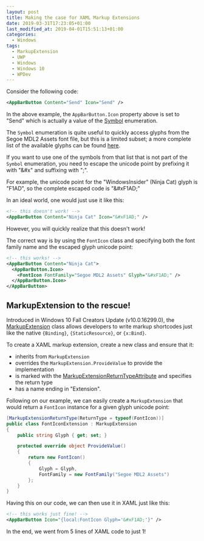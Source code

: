 ```yaml
---
layout: post
title: Making the case for XAML Markup Extensions
date: 2019-03-31T17:23:05+01:00
last_modified_at: 2019-04-01T15:51:13+01:00
categories:
  - Windows
tags:
  - MarkupExtension
  - UWP
  - Windows
  - Windows 10
  - WPDev
---
```

Consider the following code:

```xml
<AppBarButton Content="Send" Icon="Send" />
```

In the above example, the `AppBarButton.Icon` property above is set to "Send" which is actually a value of the [Symbol](https://docs.microsoft.com/en-us/uwp/api/windows.ui.xaml.controls.symbol?wt.mc_id=MVP) enumeration.

The `Symbol` enumeration is quite useful to quickly access glyphs from the Segoe MDL2 Assets font file, but this is a limited subset; a more complete list of the available glyphs can be found [here](https://docs.microsoft.com/en-us/windows/uwp/design/style/segoe-ui-symbol-font?wt.mc_id=MVP).

If you want to use one of the symbols from that list that is not part of the `Symbol` enumeration, you need to escape the unicode point by prefixing it with "&amp;#x" and suffixing with ";".

For example, the unicode point for the "WindowsInsider" (Ninja Cat) glyph is "F1AD", so the complete escaped code is "&amp;#xF1AD;"

In an ideal world, one would just use it like this:

```xml
<!-- this doesn't work! -->
<AppBarButton Content="Ninja Cat" Icon="&#xF1AD;" />
```

However, you will quickly realize that this doesn't work!

The correct way is by using the `FontIcon` class and specifying both the font family name and the escaped glyph unicode point:

```xml
<!-- this works! -->
<AppBarButton Content="Ninja Cat">
  <AppBarButton.Icon>
    <FontIcon FontFamily="Segoe MDL2 Assets" Glyph="&#xF1AD;" />
  </AppBarButton.Icon>
</AppBarButton>
```

## MarkupExtension to the rescue!

Introduced in Windows 10 Fall Creators Update (v10.0.16299.0), the [MarkupExtension](https://docs.microsoft.com/en-us/uwp/api/windows.ui.xaml.markup.markupextension?wt.mc_id=MVP) class allows developers to write markup shortcodes just like the native `{Binding}`, `{StaticResource}`, or `{x:Bind}`.

To create a XAML markup extension, create a new class and ensure that it:

* inherits from `MarkupExtension`
* overrides the `MarkupExtension.ProvideValue` to provide the implementation
* is marked with the [MarkupExtensionReturnTypeAttribute](https://docs.microsoft.com/en-us/uwp/api/windows.ui.xaml.markup.markupextensionreturntypeattribute?wt.mc_id=MVP) and specifies the return type
* has a name ending in "Extension".

Following on our example, we can easily create a `MarkupExtension` that would return a `FontIcon` instance for a given glyph unicode point:

```csharp
[MarkupExtensionReturnType(ReturnType = typeof(FontIcon))]
public class FontIconExtension : MarkupExtension
{
    public string Glyph { get; set; }

    protected override object ProvideValue()
    {
        return new FontIcon()
        {
            Glyph = Glyph,
            FontFamily = new FontFamily("Segoe MDL2 Assets")
        };
    }
}
```

Having this on our code, we can then use it in XAML just like this:

```xml
<!-- this works just fine! -->
<AppBarButton Icon="{local:FontIcon Glyph='&#xF1AD;'}" />
```

In the end, we went from 5 lines of XAML code to just 1!